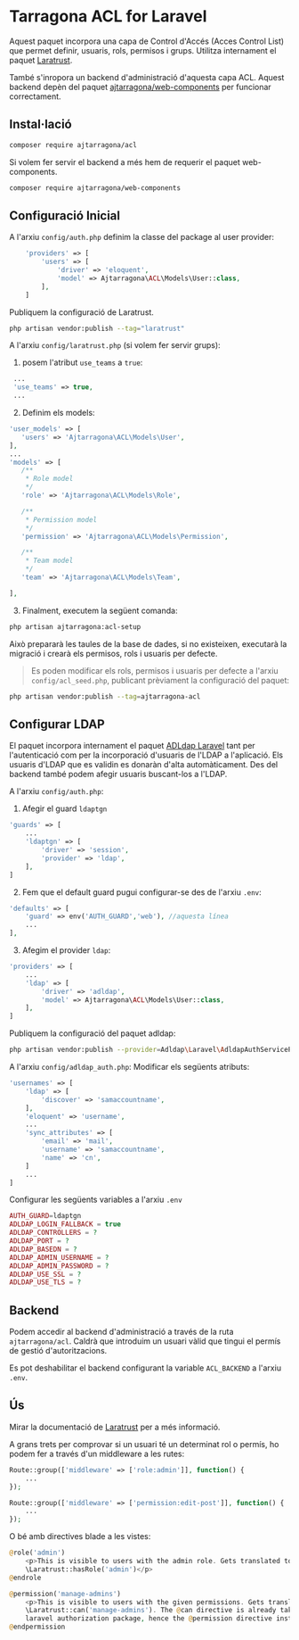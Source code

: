 # Tarragona ACL for Laravel

Aquest paquet incorpora una capa de Control d'Accés (Acces Control List) que permet definir, usuaris, rols, permisos i grups. 
Utilitza internament el paquet [Laratrust](https://laratrust.santigarcor.me/).

També s'inropora un backend d'administració d'aquesta capa ACL. Aquest backend depèn del paquet [ajtarragona/web-components](https://github.com/ajtarragona/web-components) per funcionar correctament.

## Instal·lació
```bash
composer require ajtarragona/acl
```

Si volem fer servir el backend a més hem de requerir el paquet web-components.
```bash
composer require ajtarragona/web-components
```


## Configuració Inicial

A l'arxiu `config/auth.php` definim la classe del package al user provider:
```php
    'providers' => [
        'users' => [
            'driver' => 'eloquent',
            'model' => Ajtarragona\ACL\Models\User::class,
        ],
    ]
```

Publiquem la configuració de Laratrust.
```bash
php artisan vendor:publish --tag="laratrust"
```

A l'arxiu `config/laratrust.php` (si volem fer servir grups):
1. posem l'atribut `use_teams` a `true`:
```php
 ...
 'use_teams' => true,
 ...
```

2. Definim els models:
 ```php
 'user_models' => [
 	'users' => 'Ajtarragona\ACL\Models\User',
 ],
 ...
 'models' => [
    /**
     * Role model
     */
    'role' => 'Ajtarragona\ACL\Models\Role',

    /**
     * Permission model
     */
    'permission' => 'Ajtarragona\ACL\Models\Permission',

    /**
     * Team model
     */
    'team' => 'Ajtarragona\ACL\Models\Team',

 ],
```

3. Finalment, executem la següent comanda:
```bash
php artisan ajtarragona:acl-setup
```

Això prepararà les taules de la base de dades, si no existeixen, executarà la migració i crearà els permisos, rols i usuaris per defecte.

> Es poden modificar els rols, permisos i usuaris per defecte a l'arxiu `config/acl_seed.php`, publicant prèviament la configuració del paquet:
```bash
php artisan vendor:publish --tag=ajtarragona-acl
```

## Configurar LDAP
El paquet incorpora internament el paquet [ADLdap Laravel](https://github.com/Adldap2/Adldap2-Laravel)
tant per l'autenticació com per la incorporació d'usuaris de l'LDAP a l'aplicació.
Els usuaris d'LDAP que es validin es donaràn d'alta automàticament. Des del backend també podem afegir usuaris buscant-los a l'LDAP.

A l'arxiu `config/auth.php`:
1. Afegir el guard `ldaptgn`
```php
'guards' => [
    ...
    'ldaptgn' => [
        'driver' => 'session',
        'provider' => 'ldap',
    ],
]
```

2. Fem que el default guard pugui configurar-se des de l'arxiu `.env`:
```php
'defaults' => [
    'guard' => env('AUTH_GUARD','web'), //aquesta línea
    ...
],
```
3. Afegim el provider `ldap`:
```php
'providers' => [
    ...
    'ldap' => [
        'driver' => 'adldap', 
        'model' => Ajtarragona\ACL\Models\User::class,
    ],      
]
```

Publiquem la configuració del paquet adldap:
```bash
php artisan vendor:publish --provider=Adldap\Laravel\AdldapAuthServiceProvider
```

A l'arxiu `config/adldap_auth.php`:
Modificar els següents atributs:
```php
'usernames' => [
    'ldap' => [
        'discover' => 'samaccountname',
    ],
    'eloquent' => 'username',
    ...
    'sync_attributes' => [
        'email' => 'mail',
        'username' => 'samaccountname',
        'name' => 'cn',
    ]
    ...
]
```

Configurar les següents variables a l'arxiu `.env`
```php
AUTH_GUARD=ldaptgn
ADLDAP_LOGIN_FALLBACK = true
ADLDAP_CONTROLLERS = ?
ADLDAP_PORT = ?
ADLDAP_BASEDN = ?
ADLDAP_ADMIN_USERNAME = ?
ADLDAP_ADMIN_PASSWORD = ?
ADLDAP_USE_SSL = ?
ADLDAP_USE_TLS = ?
```



## Backend
Podem accedir al backend d'administració a través de la ruta `ajtarragona/acl`.
Caldrà que introduim un usuari vàlid que tingui el permís de gestió d'autoritzacions.

Es pot deshabilitar el backend configurant la variable `ACL_BACKEND` a l'arxiu `.env`.


## Ús
Mirar la documentació de [Laratrust](https://laratrust.santigarcor.me/) per a més informació.

A grans trets per comprovar si un usuari té un determinat rol o permís, ho podem fer a través d'un middleware a les rutes:
```php
Route::group(['middleware' => ['role:admin']], function() { 
    ... 
});
```

```php
Route::group(['middleware' => ['permission:edit-post']], function() { 
    ... 
});
```


O bé amb directives blade a les vistes:
```php
@role('admin')
    <p>This is visible to users with the admin role. Gets translated to
    \Laratrust::hasRole('admin')</p>
@endrole
```

```php
@permission('manage-admins')
    <p>This is visible to users with the given permissions. Gets translated to
    \Laratrust::can('manage-admins'). The @can directive is already taken by core
    laravel authorization package, hence the @permission directive instead.</p>
@endpermission
```
